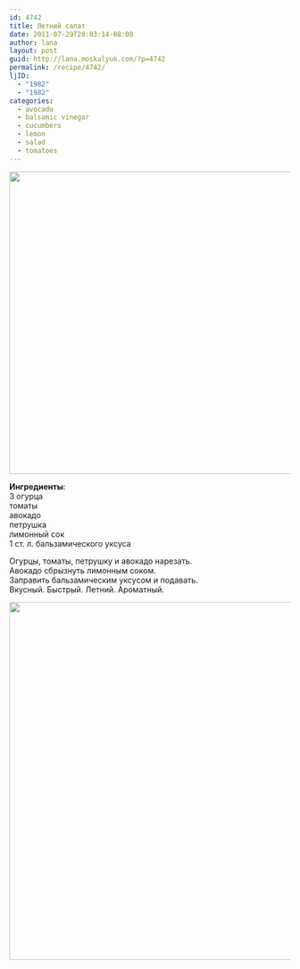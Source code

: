 ```yaml
---
id: 4742
title: Летний салат
date: 2011-07-29T20:03:14-08:00
author: lana
layout: post
guid: http://lana.moskalyuk.com/?p=4742
permalink: /recipe/4742/
ljID:
  - "1982"
  - "1982"
categories:
  - avocado
  - balsamic vinegar
  - cucumbers
  - lemon
  - salad
  - tomatoes
---
```

<img loading="lazy" class="alignnone" title="tomato, avocado and cucumber salad" src="http://farm7.static.flickr.com/6013/5989021269_37cce17dd9_z.jpg" alt="" width="640" height="541" />

**Ингредиенты**:  
3 огурца  
томаты  
авокадо  
петрушка  
лимонный сок  
1 ст. л. бальзамического уксуса

Огурцы, томаты, петрушку и авокадо нарезать.  
Авокадо сбрызнуть лимонным соком.  
Заправить бальзамическим уксусом и подавать.  
Вкусный. Быстрый. Летний. Ароматный.

<img loading="lazy" class="alignnone" title="Avocado, tomato and cucumber salad with balsamic vinegar" src="http://farm7.static.flickr.com/6012/5989021737_ed0609a7e9_z.jpg" alt="" width="591" height="640" />